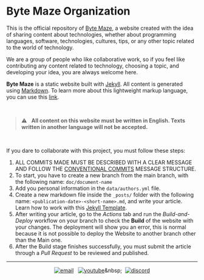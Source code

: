 # Byte Maze Organization

This is the official repository of [Byte Maze](https://bytemaze.github.io/), a website created with the idea of sharing content about technologies, whether about programming languages, software, technologies, cultures, tips, or any other topic related to the world of technology.

We are a group of people who like collaborative work, so if you feel like contributing any content related to technology, choosing a topic, and developing your idea, you are always welcome here.

**Byte Maze** is a static website built with [Jekyll](https://jekyllrb.com/). All content is generated using [Markdown](https://www.markdownguide.org/). To learn more about this lightweight markup language, you can use this [link](https://daringfireball.net/projects/markdown/syntax#blockquote).

<br/>

> :warning: &nbsp; **All content on this website must be written in English. Texts written in another language will not be accepted.**

<br/>

If you dare to collaborate with this project, you must follow these steps:

1. ALL COMMITS MADE MUST BE DESCRIBED WITH A CLEAR MESSAGE AND FOLLOW THE [CONVENTIONAL COMMITS](https://www.conventionalcommits.org/en/v1.0.0/) MESSAGE STRUCTURE.
2. To start, you have to create a new branch from the main branch, with the following name: `doc/document-name`
3. Add you personal information in the `data/authors.yml` file.
4. Create a new markdown file inside the `_posts/` folder with the following name: `<publication-date>-<short-name>.md`, and write your article. Learn how to work with this [Jekyll Template](https://chirpy.cotes.page/).
5. After writing your article, go to the *Actions* tab and run the *Build-and-Deploy* workflow on your branch to check the **Build** of the website with your changes. The deployment will show you an error, this is normal because it is not possible to deploy the Website to another branch other than the Main one.
6. After the Build stage finishes successfully, you must submit the article through a *Pull Request* to be reviewed and published.

---

<div align="center">

  [![email](https://img.shields.io/badge/Email-35A29F?style=for-the-badge&logo=gmail&logoColor=white)](mailto:itsbytemaze@gmail.com)&nbsp;&nbsp;
  [![youtube](https://img.shields.io/badge/YouTube-FF0000?style=for-the-badge&logo=youtube&logoColor=white)](https://www.youtube.com/@ByteMaze_)&nbsp;&nbsp;
  [![discord](https://img.shields.io/badge/Discord-5865F2?style=for-the-badge&logo=discord&logoColor=white)](https://discord.gg/cCZnqufS)

</div>

